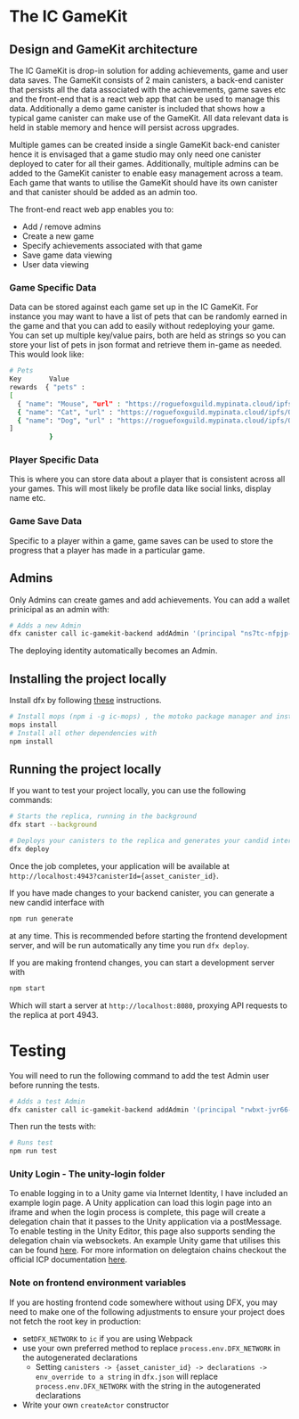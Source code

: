 # The IC GameKit

## Design and GameKit architecture

The IC GameKit is drop-in solution for adding achievements, game and user data saves. The GameKit consists of 2 main canisters, a back-end canister that persists all the data associated with the achievements, game saves etc and the front-end that is a react web app that can be used to manage this data. Additionally a demo game canister is included that shows how a typical game canister can make use of the GameKit. All data relevant data is held in stable memory and hence will persist across upgrades.

Multiple games can be created inside a single GameKit back-end canister hence it is envisaged that a game studio may only need one canister deployed to cater for all their games. Additionally, multiple admins can be added to the GameKit canister to enable easy management across a team. Each game that wants to utilise the GameKit should have its own canister and that canister should be added as an admin too.

The front-end react web app enables you to:
- Add / remove admins
- Create a new game
- Specify achievements associated with that game
- Save game data viewing
- User data viewing

### Game Specific Data
Data can be stored against each game set up in the IC GameKit. For instance you may want to have a list of pets that can be randomly earned in the game and that you can add to easily without redeploying your game. You can set up multiple key/value pairs, both are held as strings so you can store your list of pets in json format and retrieve them in-game as needed. This would look like:
```bash
# Pets
Key       Value
rewards  { "pets" :
[
  { "name": "Mouse", "url" : "https://roguefoxguild.mypinata.cloud/ipfs/QmXXba3DLd8y6DyM7rri1aQap5p8LTtcTaz7TLN4wS846B" },
  { "name": "Cat", "url" : "https://roguefoxguild.mypinata.cloud/ipfs/QmNPhRKoQPppkQ6GxbiUniyyUkjY9Tht7Vyn1pvQ1DDEiY" },
  { "name": "Dog", "url" : "https://roguefoxguild.mypinata.cloud/ipfs/QmecJRNGz44hvvMQLayQH6tDM2BQgYP7dDLGprMbd4o6Kt" }
]
          }
```
### Player Specific Data
This is where you can store data about a player that is consistent across all your games. This will most likely be profile data like social links, display name etc.

### Game Save Data
Specific to a player within a game, game saves can be used to store the progress that a player has made in a particular game.

## Admins
Only Admins can create games and add achievements. You can add a wallet prinicipal as an admin with:

```bash
# Adds a new Admin
dfx canister call ic-gamekit-backend addAdmin '(principal "ns7tc-nfpjp-wggqg-o5bag-feolr-dlb5q-3zcdz-vcavb-hyw2u-ypiwj-7ae")'
```
The deploying identity automatically becomes an Admin.

## Installing the project locally

Install dfx by following [these](https://internetcomputer.org/docs/current/developer-docs/getting-started/install/) instructions.

```bash
# Install mops (npm i -g ic-mops) , the motoko package manager and install dependencies with
mops install
# Install all other dependencies with
npm install
```

## Running the project locally

If you want to test your project locally, you can use the following commands:

```bash
# Starts the replica, running in the background
dfx start --background

# Deploys your canisters to the replica and generates your candid interface
dfx deploy
```

Once the job completes, your application will be available at `http://localhost:4943?canisterId={asset_canister_id}`.

If you have made changes to your backend canister, you can generate a new candid interface with

```bash
npm run generate
```

at any time. This is recommended before starting the frontend development server, and will be run automatically any time you run `dfx deploy`.

If you are making frontend changes, you can start a development server with

```bash
npm start
```

Which will start a server at `http://localhost:8080`, proxying API requests to the replica at port 4943.


# Testing
You will need to run the following command to add the test Admin user before running the tests.

```bash
# Adds a test Admin
dfx canister call ic-gamekit-backend addAdmin '(principal "rwbxt-jvr66-qvpbz-2kbh3-u226q-w6djk-b45cp-66ewo-tpvng-thbkh-wae")'
```
Then run the tests with:
```bash
# Runs test
npm run test
```

### Unity Login - The unity-login folder
To enable logging in to a Unity game via Internet Identity, I have included an example login page. A Unity application can load this login page into an iframe and when the login process is complete, this page will create a delegation chain that it passes to the Unity application via a postMessage. To enable testing in the Unity Editor, this page also supports sending the delegation chain via websockets. An example Unity game that utilises this can be found [here](https://github.com/morganpage/ic-clicker-game). For more information on delegtaion chains checkout the official ICP documentation [here](https://internetcomputer.org/docs/current/references/ii-spec#introduction).

### Note on frontend environment variables

If you are hosting frontend code somewhere without using DFX, you may need to make one of the following adjustments to ensure your project does not fetch the root key in production:

- set`DFX_NETWORK` to `ic` if you are using Webpack
- use your own preferred method to replace `process.env.DFX_NETWORK` in the autogenerated declarations
  - Setting `canisters -> {asset_canister_id} -> declarations -> env_override to a string` in `dfx.json` will replace `process.env.DFX_NETWORK` with the string in the autogenerated declarations
- Write your own `createActor` constructor
